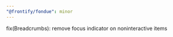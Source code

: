 ```yaml
---
"@frontify/fondue": minor
---
```


fix(Breadcrumbs): remove focus indicator on noninteractive items
